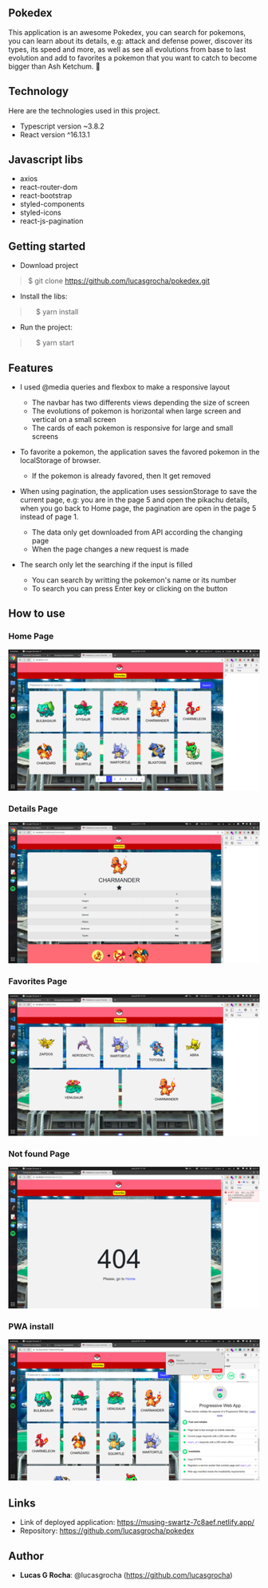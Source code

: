 ## Pokedex

This application is an awesome Pokedex, you can search for pokemons, you can learn about its details, e.g: attack and defense power, discover its types, its speed and more, as well as see all evolutions from base to last evolution and add to favorites a pokemon that you want to catch to become bigger than Ash Ketchum. 🤟


## Technology 

Here are the technologies used in this project.

* Typescript version  ~3.8.2
* React version ^16.13.1


## Javascript libs

* axios
* react-router-dom
* react-bootstrap
* styled-components
* styled-icons
* react-js-pagination


## Getting started

* Download project
>    $ git clone https://github.com/lucasgrocha/pokedex.git
* Install the libs:
>    $ yarn install
* Run the project:
>    $ yarn start

## Features
- I used @media queries and flexbox to make a responsive layout
  - The navbar has two differents views depending the size of screen
  - The evolutions of pokemon is horizontal when large screen and vertical on a small screen
  - The cards of each pokemon is responsive for large and small screens
  
- To favorite a pokemon, the application saves the favored pokemon in the localStorage of browser.
  - If the pokemon is already favored, then It get removed

- When using pagination, the application uses sessionStorage to save the current page, e.g: you are in the page 5 and open the pikachu details, when you go back to Home page, the pagination are open in the page 5 instead of page 1.
  - The data only get downloaded from API according the changing page
  - When the page changes a new request is made

- The search only let the searching if the input is filled
  - You can search by writting the pokemon's name or its number
  - To search you can press Enter key or clicking on the button

## How to use

### Home Page

![Home page](https://raw.githubusercontent.com/lucasgrocha/pokedex/master/public/readmeImages/home.png)

### Details Page

![Details page](https://raw.githubusercontent.com/lucasgrocha/pokedex/master/public/readmeImages/details.png)<br />

### Favorites Page

![Favorites page](https://raw.githubusercontent.com/lucasgrocha/pokedex/master/public/readmeImages/favorites.png)

### Not found Page

![Not found page](https://raw.githubusercontent.com/lucasgrocha/pokedex/master/public/readmeImages/notFoundPokemon.png)

### PWA install

![PWA intall](https://raw.githubusercontent.com/lucasgrocha/pokedex/master/public/readmeImages/pwa.png)




## Links

- Link of deployed application: https://musing-swartz-7c8aef.netlify.app/
- Repository: https://github.com/lucasgrocha/pokedex


## Author

* **Lucas G Rocha**: @lucasgrocha (https://github.com/lucasgrocha)
